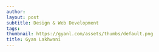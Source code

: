 ```yaml
---
author: 
layout: post
subtitle: Design & Web Development
tags: 
thumbnail: https://gyanl.com/assets/thumbs/default.png
title: Gyan Lakhwani
---
```

